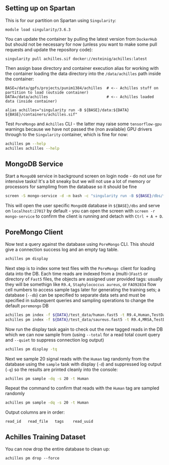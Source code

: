 ## Setting up on Spartan

This is for our partition on Spartan using `Singularity`: 

```
module load singularity/3.6.3
```

You can update the container by pulling the latest version from `DockerHub` but should not be necessary for now (unless you want to make some pull requests and update the repository code):

```
singularity pull achilles.sif docker://esteinig/achilles:latest
```

Then assign base directory and container execution alias for working with the container loading the data directory into the `/data/achilles` path inside the container:

```
BASE=/data/gpfs/projects/punim1384/achilles  # <-- Achilles stuff on partition to load (outside container)
DATA=/data/achilles                          # <-- Achilles loaded data (inside container)

alias achilles="singularity run -B ${BASE}/data:${DATA} ${BASE}/containers/achilles.sif"
```

Test `PoreMongo` and `Achilles` CLI - the latter may raise some `tensorflow-gpu` warnings because we have not passed the (non available) GPU drivers through to the `Singularity` container, which is fine for now:

```bash
achilles pm --help
achilles achilles --help
```

## MongoDB Service

Start a `MongoDB` service in background screen on login node - do not use for intensive tasks! It's a bit sneaky but we will not use a lot of memory or processors for samplimg from the database so it should be fine

```bash
screen -S mongo-service -d -m bash -c "singularity run -B ${BASE}/dbs/fuyi:/data/db ${BASE}/containers/mongo.sif"
```

This will open the user specific `MongoDB` database in `${BASE}/dbs` and serve on `localhost:27017` by default - you can open the screen with `screen -r mongo-service` to confirm the client is running and detach with `Ctrl + A + D`.

## PoreMongo Client

Now test a query against the database using `PoreMongo` CLI. This should give a connection success log and an empty tag table.

```bash
achilles pm display
```

Next step is to index some test files with the `PoreMongo `client for loading data into the DB. Each time reads are indexed from a (multi-)`Fast5` or directory of `Fast5` files, the objects are assigned user provided tags: usually they will be somethign like `R9.4`, `Staphylococcus aureus`, or `FAO92834` flow cell numbers to access sample tags later for generating the training sets; a database (`--db`) can be specified to separate data sets and must be specified in subsequent queries and sampling operations to change the default `poremongo` DB

```bash
achilles pm index -f ${DATA}/test_data/human.fast5 -t R9.4,Human,TestData
achilles pm index -f ${DATA}/test_data/saureus.fast5 -t R9.4,MRSA,TestData 
```

Now run the display task again to check out the new tagged reads in the DB which we can now sample from (using `--total` for a read total count query and `--quiet` to suppress connection log output)

```bash
achilles pm display -tq
```

Next we sample 20 signal reads with the `Human` tag randomly from the database using the `sample` task with display (`-d`) and suppressed log output (`-q`) so the results are printed cleanly into the console:

```bash
achilles pm sample -dq -s 20 -t Human
```

Repeat the command to confirm that reads with the `Human` tag are sampled randomly

```bash
achilles pm sample -dq -s 20 -t Human
```

Output columns are in order:

```
read_id   read_file   tags    read_uuid
```


## Achilles Training Dataset


You can now drop the entire database to clean up:

```
achilles pm drop --force
```
